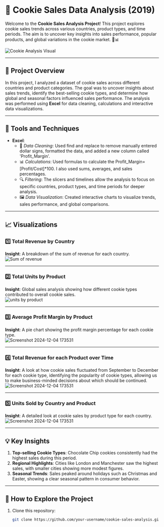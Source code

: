 # 🍪 Cookie Sales Data Analysis (2019)

Welcome to the **Cookie Sales Analysis Project**! This project explores cookie sales trends across various countries, product types, and time periods. The aim is to uncover key insights into sales performance, popular products, and global variations in the cookie market. 🍪📊

![Cookie Analysis Visual](https://github.com/user-attachments/assets/2fc75a30-694c-48aa-bb40-357f7f412c61)

---

## 🚀 Project Overview

In this project, I analyzed a dataset of cookie sales across different countries and product categories. The goal was to uncover insights about sales trends, identify the best-selling cookie types, and determine how global and seasonal factors influenced sales performance. The analysis was performed using **Excel** for data cleaning, calculations and interactive data visualizations.

---

## 🔧 Tools and Techniques

- **Excel**:  
  - 🧹 *Data Cleaning*: Used find and replace to remove manually entered dollar signs, formatted the data, and added a new column called 'Profit_Margin'.  
  - 📊 *Calculations*: Used formulas to calculate the Profit_Margin=[Profit/Cost]*100. I also used sums, averages, and sales percentages.  
  - 🔍 *Filtering*: The slicers and timelines allow the analysis to focus on specific countries, product types, and time periods for deeper analysis.
  - 🖼️ *Data Visualization*: Created interactive charts to visualize trends, sales performance, and global comparisons.

---

## 📈 Visualizations

### 1️⃣ Total Revenue by Country
**Insight**: A breakdown of the sum of revenue for each country.  
![Sum of revenue](https://github.com/user-attachments/assets/3ca961d3-00c4-429e-ae9b-cdc600d0eb97)


---

### 2️⃣ Total Units by Product
**Insight**: Global sales analysis showing how different cookie types contributed to overall cookie sales.  
![units by product](https://github.com/user-attachments/assets/706a65d8-ab13-420a-b6a0-c2fd5e8682a5)


---

### 3️⃣ Average Profit Margin by Product
**Insight**: A pie chart showing the profit margin percentage for each cookie type.  
![Screenshot 2024-12-04 173531](https://github.com/user-attachments/assets/216fb689-a37f-4093-80ec-d8c1e1e3939c)

---

### 4️⃣ Total Revenue for each Product over Time
**Insight**: A look at how cookie sales fluctuated from September to December for each cookie type, identifying the popularity of cookie types, allowing us to make business-minded decisions about which should be continued. 
![Screenshot 2024-12-04 173531](https://github.com/user-attachments/assets/0fc21b57-0b2d-4c49-9086-ca981b9c5321)


---

### 5️⃣ Units Sold by Country and Product
**Insight**: A detailed look at cookie sales by product type for each country. 
![Screenshot 2024-12-04 173531](https://github.com/user-attachments/assets/7132e2ae-3c9b-4804-8d5d-f91540f1d87a)



---

## 💡 Key Insights

1. **Top-selling Cookie Types**: Chocolate Chip cookies consistently had the highest sales during this period.
2. **Regional Highlights**: Cities like London and Manchester saw the highest sales, with smaller cities showing more modest figures.
3. **Seasonal Trends**: Sales peaked around holidays such as Christmas and Easter, showing a clear seasonal pattern in consumer behavior.

---

## 🌟 How to Explore the Project

1. Clone this repository:  
   ```bash
   git clone https://github.com/your-username/cookie-sales-analysis.git
